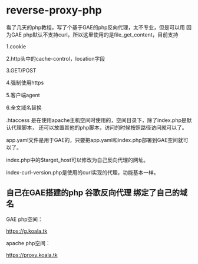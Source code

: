 # reverse-proxy-php
看了几天的php教程，写了个基于GAE的php反向代理，太不专业，但是可以用
因为GAE php默认不支持curl，所以这里使用的是file_get_content，目前支持

1.cookie

2.http头中的cache-control，location字段

3.GET/POST

4.强制使用https

5.客户端agent

6.全文域名替换

.htaccess 是在使用apache主机空间时使用的，空间目录下，除了index.php是默认代理脚本，
还可以放置其他的php脚本，访问的时候按照路径访问就可以了。

app.yaml文件是用于GAE的，只要把app.yaml和index.php部署到GAE空间就可以了。

index.php中的$target_host可以修改为自己反向代理的网址。

index-curl-version.php是使用的curl实现的代理，功能基本一样。

## 自己在GAE搭建的php 谷歌反向代理 绑定了自己的域名

GAE php空间：

https://g.koala.tk 

apache php空间：   

https://proxy.koala.tk 

